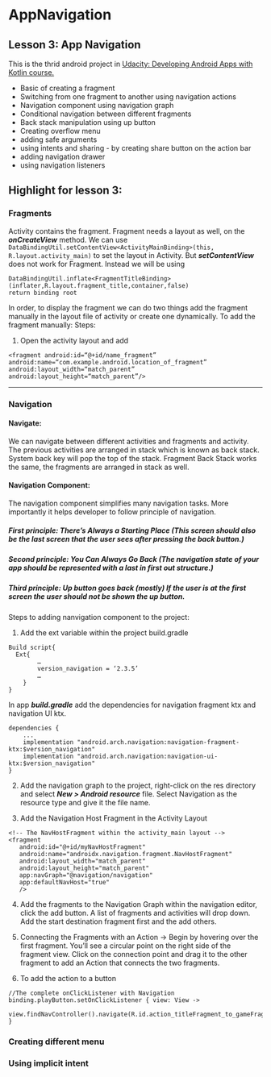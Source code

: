 # AppNavigation

## Lesson 3: App Navigation
This is the thrid android project in [Udacity: Developing Android Apps with Kotlin course.](https://classroom.udacity.com/courses/ud9012)
- Basic of creating a fragment 
- Switching from one fragment to another using navigation actions 
- Navigation component using navigation graph
- Conditional navigation between different fragments 
- Back stack manipulation using up button
- Creating overflow menu 
- adding safe arguments 
- using intents and sharing - by creating share button on the action bar
- adding navigation drawer 
- using navigation listeners 

## Highlight for lesson 3:
### Fragments
Activity contains the fragment. Fragment needs a layout as well, on the **_onCreateView_** method. We can use
```DataBindingUtil.setContentView<ActivityMainBinding>(this, R.layout.activity_main)``` 
to set the layout in Activity. But **_setContentView_** does not work for Fragment. Instead we will be using 
```
DataBindingUtil.inflate<FragmentTitleBinding>(inflater,R.layout.fragment_title,container,false)
return binding root
```

In order, to display the fragment we can do two things add the fragment manually in the layout file of activity or create one dynamically. 
To add the fragment manually:
Steps: 
1. Open the activity layout and add
```
<fragment android:id=“@+id/name_fragment” 
android:name=“com.example.android.location_of_fragment” 
android:layout_width=“match_parent” 
android:layout_height=“match_parent”/>
```
----
### Navigation
#### Navigate:
We can navigate between different activities and fragments and activity. The previous activities are arranged in stack which is known as back stack. System back key will pop the top of the stack. Fragment Back Stack works the same, the fragments are arranged in stack as well.

#### Navigation Component:
The navigation component simplifies many navigation tasks. More importantly it helps developer to follow principle of navigation.
##### First principle: There’s Always a Starting Place (This screen should also be the last screen that the user sees after pressing the back button.)
##### Second principle: You Can Always Go Back (The navigation state of your app should be represented with a last in first out structure.)
##### Third principle: Up button goes back (mostly) If the user is at the first screen the user should not be shown the up button. 

Steps to adding nanvigation component to the project:
1. Add the ext variable within the project build.gradle
```
Build script{
  Ext{
        …
        version_navigation = ‘2.3.5’
        …
    }
}
```
In app **_build.gradle_** add the dependencies for navigation fragment ktx and navigation UI ktx. 
```
dependencies {
    ...
    implementation "android.arch.navigation:navigation-fragment-ktx:$version_navigation"     
    implementation "android.arch.navigation:navigation-ui-ktx:$version_navigation"
} 
```
2. Add the navigation graph to the project, right-click on the res directory and select **_New > Android resource_** file. Select Navigation as the resource type and give it the file name.

3. Add the Navigation Host Fragment in the Activity Layout 
```
<!-- The NavHostFragment within the activity_main layout -->
<fragment
   android:id="@+id/myNavHostFragment"
   android:name="androidx.navigation.fragment.NavHostFragment"
   android:layout_width="match_parent"
   android:layout_height="match_parent"
   app:navGraph="@navigation/navigation"
   app:defaultNavHost="true"
   />
   ```
4. Add the fragments to the Navigation Graph within the navigation editor, click the add button. A list of fragments and activities will drop down. Add the start destination fragment first and the add others.

5. Connecting the Fragments with an Action -> Begin by hovering over the first fragment. You’ll see a circular point on the right side of the fragment view. Click on the connection point and drag it to the other fragment to add an Action that connects the two fragments. 

6. To add the action to a button 
```
//The complete onClickListener with Navigation
binding.playButton.setOnClickListener { view: View ->
        view.findNavController().navigate(R.id.action_titleFragment_to_gameFragment)
}
```

### Creating different menu
### Using implicit intent
